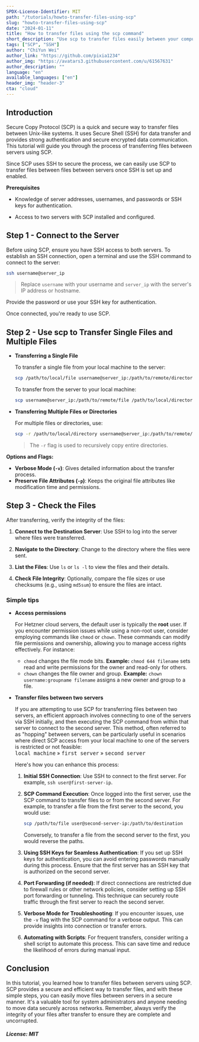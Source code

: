 ```yaml
---
SPDX-License-Identifier: MIT
path: "/tutorials/howto-transfer-files-using-scp"
slug: "howto-transfer-files-using-scp"
date: "2024-01-11"
title: "How to transfer files using the scp command"
short_description: "Use scp to transfer files easily between your computer and servers!"
tags: ["SCP", "SSH"]
author: "ChiYun Wei"
author_link: "https://github.com/pixia1234"
author_img: "https://avatars3.githubusercontent.com/u/61567631"
author_description: ""
language: "en"
available_languages: ["en"]
header_img: "header-3"
cta: "cloud"
---
```


## Introduction

Secure Copy Protocol (SCP) is a quick and secure way to transfer files between Unix-like systems. It uses Secure Shell (SSH) for data transfer and provides strong authentication and secure encrypted data communication. This tutorial will guide you through the process of transferring files between servers using SCP.

Since SCP uses SSH to secure the process, we can easily use SCP to transfer files between files between servers once SSH is set up and enabled.

**Prerequisites**

* Knowledge of server addresses, usernames, and passwords or SSH keys for authentication.

* Access to two servers with SCP installed and configured.

## Step 1 - Connect to the Server

Before using SCP, ensure you have SSH access to both servers. To establish an SSH connection, open a terminal and use the SSH command to connect to the server:

```bash
ssh username@server_ip
```

> Replace `username` with your username and `server_ip` with the server's IP address or hostname.

Provide the password or use your SSH key for authentication.

Once connected, you're ready to use SCP.

## Step 2 - Use scp to Transfer Single Files and Multiple Files

* **Transferring a Single File**
  
  To transfer a single file from your local machine to the server:
  ```bash
  scp /path/to/local/file username@server_ip:/path/to/remote/directory
  ```
  
  To transfer from the server to your local machine:
  ```bash
  scp username@server_ip:/path/to/remote/file /path/to/local/directory
  ```

* **Transferring Multiple Files or Directories**
  
  For multiple files or directories, use:
  ```bash
  scp -r /path/to/local/directory username@server_ip:/path/to/remote/directory
  ```
  > The `-r` flag is used to recursively copy entire directories.

**Options and Flags:**

- **Verbose Mode (`-v`)**: Gives detailed information about the transfer process.
- **Preserve File Attributes (`-p`)**: Keeps the original file attributes like modification time and permissions.

## Step 3 - Check the Files

After transferring, verify the integrity of the files:

1. **Connect to the Destination Server**: Use SSH to log into the server where files were transferred.

2. **Navigate to the Directory**: Change to the directory where the files were sent.

3. **List the Files**: Use `ls` or `ls -l` to view the files and their details.

4. **Check File Integrity**: Optionally, compare the file sizes or use checksums (e.g., using `md5sum`) to ensure the files are intact.

### Simple tips

- **Access permissions**
  
  For Hetzner cloud servers, the default user is typically the **root** user. If you encounter permission issues while using a non-root user, consider employing commands like `chmod` or `chown`. These commands can modify file permissions and ownership, allowing you to manage access rights effectively. For instance:

  - `chmod` changes the file mode bits. **Example:** `chmod 644 filename` sets read and write permissions for the owner and read-only for others.
  - `chown` changes the file owner and group. **Example:** `chown username:groupname filename` assigns a new owner and group to a file.


- **Transfer files between two servers**
  
  If you are attempting to use SCP for transferring files between two servers, an efficient approach involves connecting to one of the servers via SSH initially, and then executing the SCP command from within that server to connect to the second server. This method, often referred to as "hopping" between servers, can be particularly useful in scenarios where direct SCP access from your local machine to one of the servers is restricted or not feasible:<br>
  <kbd>local machine</kbd> » <kbd>first server</kbd> » <kbd>second server</kbd>
  
  Here's how you can enhance this process:
  
  1. **Initial SSH Connection**: Use SSH to connect to the first server. For example, `ssh user@first-server-ip`.

  2. **SCP Command Execution**: Once logged into the first server, use the SCP command to transfer files to or from the second server. For example, to transfer a file from the first server to the second, you would use: 
     ```bash
     scp /path/to/file user@second-server-ip:/path/to/destination
     ```
     Conversely, to transfer a file from the second server to the first, you would reverse the paths.

  3. **Using SSH Keys for Seamless Authentication**: If you set up SSH keys for authentication, you can avoid entering passwords manually during this process. Ensure that the first server has an SSH key that is authorized on the second server.

  4. **Port Forwarding (if needed)**: If direct connections are restricted due to firewall rules or other network policies, consider setting up SSH port forwarding or tunneling. This technique can securely route traffic through the first server to reach the second server.

  5. **Verbose Mode for Troubleshooting**: If you encounter issues, use the `-v` flag with the SCP command for a verbose output. This can provide insights into connection or transfer errors.

  6. **Automating with Scripts**: For frequent transfers, consider writing a shell script to automate this process. This can save time and reduce the likelihood of errors during manual input.

## Conclusion

In this tutorial, you learned how to transfer files between servers using SCP. SCP provides a secure and efficient way to transfer files, and with these simple steps, you can easily move files between servers in a secure manner. It's a valuable tool for system administrators and anyone needing to move data securely across networks. Remember, always verify the integrity of your files after transfer to ensure they are complete and uncorrupted.

##### License: MIT

<!--

Contributor's Certificate of Origin

By making a contribution to this project, I certify that:

(a) The contribution was created in whole or in part by me and I have
    the right to submit it under the license indicated in the file; or

(b) The contribution is based upon previous work that, to the best of my
    knowledge, is covered under an appropriate license and I have the
    right under that license to submit that work with modifications,
    whether created in whole or in part by me, under the same license
    (unless I am permitted to submit under a different license), as
    indicated in the file; or

(c) The contribution was provided directly to me by some other person
    who certified (a), (b) or (c) and I have not modified it.

(d) I understand and agree that this project and the contribution are
    public and that a record of the contribution (including all personal
    information I submit with it, including my sign-off) is maintained
    indefinitely and may be redistributed consistent with this project
    or the license(s) involved.

Signed-off-by: ChiYun Wei <pixia2005@gmail.com>

-->
